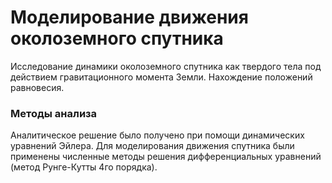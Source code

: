 # Моделирование движения околоземного спутника
Исследование динамики околоземного спутника как твердого тела под действием гравитационного момента Земли. Нахождение положений равновесия.

### Методы анализа
Аналитическое решение было получено при помощи динамических уравнений Эйлера. 
Для моделирования движения спутника были применены численные методы решения дифференциальных уравнений (метод Рунге-Кутты 4го порядка).
